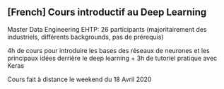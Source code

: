 ## [French] Cours introductif au Deep Learning 

Master Data Engineering EHTP: 26 participants (majoritairement des industriels, différents backgrounds, pas de prérequis)

4h de cours pour introduire les bases des réseaux de neurones et les principaux idées derrière le deep learning + 3h de tutoriel pratique avec Keras

Cours fait à distance le weekend du 18 Avril 2020
